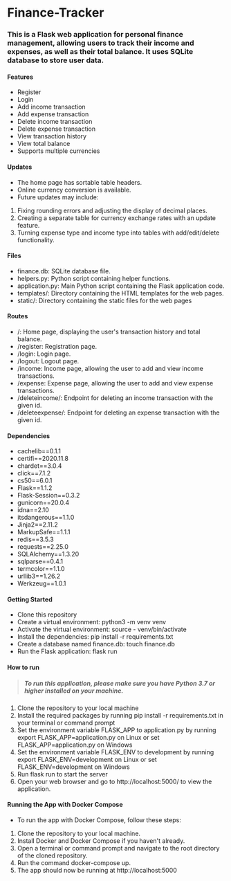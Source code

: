 # Finance-Tracker

### This is a Flask web application for personal finance management, allowing users to track their income and expenses, as well as their total balance. It uses SQLite database to store user data.



#### Features


- Register
- Login
- Add income transaction
- Add expense transaction
- Delete income transaction
- Delete expense transaction
- View transaction history
- View total balance
- Supports multiple currencies

#### Updates

- The home page has sortable table headers.
- Online currency conversion is available.
- Future updates may include:
1. Fixing rounding errors and adjusting the display of decimal places.
2. Creating a separate table for currency exchange rates with an update feature.
3. Turning expense type and income type into tables with add/edit/delete functionality.

#### Files
- finance.db: SQLite database file.
- helpers.py: Python script containing helper functions.
- application.py: Main Python script containing the Flask application code.
- templates/: Directory containing the HTML templates for the web pages.
- static/: Directory containing the static files for the web pages

#### Routes
- /: Home page, displaying the user's transaction history and total balance.
- /register: Registration page.
- /login: Login page.
- /logout: Logout page.
- /income: Income page, allowing the user to add and view income transactions.
- /expense: Expense page, allowing the user to add and view expense transactions.
- /deleteincome/<id>: Endpoint for deleting an income transaction with the given id.
- /deleteexpense/<id>: Endpoint for deleting an expense transaction with the given id.

#### Dependencies
- cachelib==0.1.1
- certifi==2020.11.8
- chardet==3.0.4
- click==7.1.2
- cs50==6.0.1
- Flask==1.1.2
- Flask-Session==0.3.2
- gunicorn==20.0.4
- idna==2.10
- itsdangerous==1.1.0
- Jinja2==2.11.2
- MarkupSafe==1.1.1
- redis==3.5.3
- requests==2.25.0
- SQLAlchemy==1.3.20
- sqlparse==0.4.1
- termcolor==1.1.0
- urllib3==1.26.2
- Werkzeug==1.0.1

#### Getting Started
- Clone this repository
- Create a virtual environment: python3 -m venv venv
- Activate the virtual environment: source - venv/bin/activate
- Install the dependencies: pip install -r requirements.txt
- Create a database named finance.db: touch finance.db
- Run the Flask application: flask run

#### How to run

> ##### To run this application, please make sure you have Python 3.7 or higher installed on your machine.

1. Clone the repository to your local machine
2. Install the required packages by running pip install -r requirements.txt in your terminal or command prompt
3. Set the environment variable FLASK_APP to application.py by running export FLASK_APP=application.py on Linux or set FLASK_APP=application.py on Windows
4. Set the environment variable FLASK_ENV to development by running export FLASK_ENV=development on Linux or set FLASK_ENV=development on Windows
5. Run flask run to start the server
6. Open your web browser and go to http://localhost:5000/ to view the application.

#### Running the App with Docker Compose

- To run the app with Docker Compose, follow these steps:

1. Clone the repository to your local machine.
2. Install Docker and Docker Compose if you haven't already.
3. Open a terminal or command prompt and navigate to the root directory of the cloned repository.
4. Run the command docker-compose up.
5. The app should now be running at http://localhost:5000



